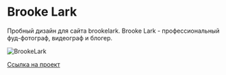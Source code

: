 <h1 align="left">Brooke Lark</h1>

<p>
  Пробный дизайн для сайта brookelark. Brooke Lark - профессиональный фуд-фотограф, видеограф и блогер.
</p>

![BrookeLark](BrookeLark.png)

[Ссылка на проект](https://drive.google.com/file/d/1QJiJJUTzJa79zy-zCIE-sW4-q3yGmgvU/view?usp=share_link)
